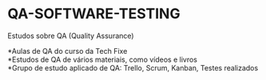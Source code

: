 # QA-SOFTWARE-TESTING
 Estudos sobre QA (Quality Assurance)<br>
 
 *Aulas de QA do curso da Tech Fixe<br>
 *Estudos de QA de vários materiais, como vídeos e livros<br>
 *Grupo de estudo aplicado de QA: Trello, Scrum, Kanban, Testes realizados
	